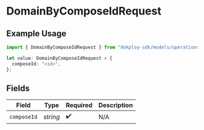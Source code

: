 # DomainByComposeIdRequest

## Example Usage

```typescript
import { DomainByComposeIdRequest } from "dokploy-sdk/models/operations";

let value: DomainByComposeIdRequest = {
  composeId: "<id>",
};
```

## Fields

| Field              | Type               | Required           | Description        |
| ------------------ | ------------------ | ------------------ | ------------------ |
| `composeId`        | *string*           | :heavy_check_mark: | N/A                |